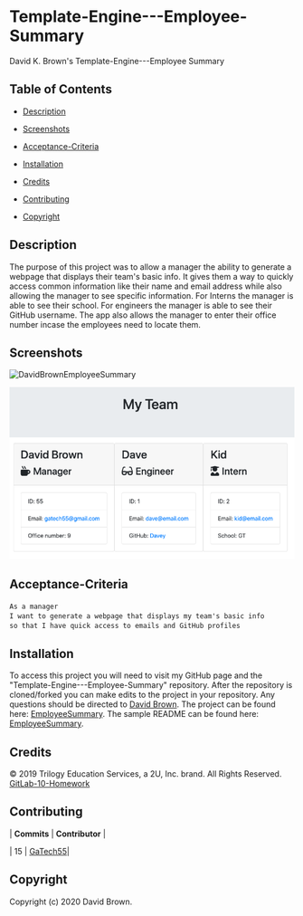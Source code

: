 # Template-Engine---Employee-Summary

David K. Brown's Template-Engine---Employee Summary

## Table of Contents

- [Description](#description)

- [Screenshots](#screenshots)

- [Acceptance-Criteria](#Acceptance-Criteria)

- [Installation](#installation)

- [Credits](#credits)

- [Contributing](#contributing)

- [Copyright](#copyright)

## Description

The purpose of this project was to allow a manager the ability to generate a webpage that displays their team's basic info. It gives them a way to quickly access common information like their name and email address while also allowing the manager to see specific information. For Interns the manager is able to see their school. For engineers the manager is able to see their GitHub username. The app also allows the manager to enter their office number incase the employees need to locate them.

## Screenshots

![DavidBrownEmployeeSummary](./Develop/assets/DavidBrownEmployeeSummary.gif)

![EmployeeSummaryImage](./Develop/assets/EmployeeSummaryHTML.png)

## Acceptance-Criteria

```md
As a manager
I want to generate a webpage that displays my team's basic info
so that I have quick access to emails and GitHub profiles
```

## Installation

To access this project you will need to visit my GitHub page and the "Template-Engine---Employee-Summary" repository. After the repository is cloned/forked you can make edits to the project in your repository. Any questions should be directed to [David Brown](mailto:gatech55@gmail.com). The project can be found here: [EmployeeSummary](https://github.com/GaTech55/Template-Engine---Employee-Summary). The sample README can be found here: [EmployeeSummary](https://github.com/GaTech55/Template-Engine---Employee-Summary/blob/main/Develop/output/team.html).

## Credits

© 2019 Trilogy Education Services, a 2U, Inc. brand. All Rights Reserved.
[GitLab-10-Homework](https://gt.bootcampcontent.com/GT-Coding-Boot-Camp/gt-inc-fsf-pt-08-2020-u-c/tree/master/10-OOP/02-Homework)

## Contributing

| **Commits** | **Contributor** |

| 15 | [GaTech55](https://github.com/GaTech55)|

## Copyright

Copyright (c) 2020 David Brown.
